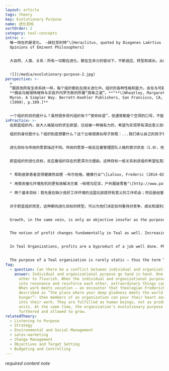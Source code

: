 ```yaml
---
layout: article
tags: theory
key: Evolutionary Purpose
name: 进化目标
sortOrder: 2
category: teal-concepts
intro: >-
  唯一恒在的是变化。 —赫拉克利特^\[Heraclitus, quoted by Diogenes Laërtius in Lives and
  Opinions of Eminent Philosophers]


  大自然、人类、关系：所有一切都在进化，都在生命力的驱动下，不断适应、转型和成长。从蔚蓝组织角度来看，组织被看作一种携带目标的独立能量场，能穿透所有的参与者。在这个模式中，我们并不拥有或能运营某个组织，我们只是组织的仆人，聆听组织想去哪里，然后帮助组织在这个世界里完成其任务...


  ![](/media/evolutionary-purpose-2.jpg)
perspective: >-
  >
  “跟其他所有生命系统一样，每个组织都处在相关进化中。组织的各种性格和能力，会在与可能性的游戏中不断浮现出来。组织会与其他生命单元之间进行大量的无章法混沌互动，然后逐步诞生一个可行性体系而开始有序成长。这个系统会开发出一些未曾规划的能力和信念。自行完成无人设计的各种工作。演化出无需管理的（人际）关系。如果我们焦灼的考量一些设计和结构，强扭的流程和规则，执着的进行统治和控制，就永不会成功的创造出一个蔚蓝组织。组织作为生命体，渴望着自行发生。人类组织会自行诞生于一些可以去理解但绝不要用来控制的流程。”
  **摘自马格瑞特维特与买容开内罗杰斯的所著“简单之道”。**^**\[Wheatley, Margaret J and Kellner-Rodgers,
  Myron. A Simpler Way. Berrett-Koehler Publishers, San Francisco, CA, USA
  (1999), p.109.]**


  一个组织的目的是什么？虽然很多现代组织有个“使命标语”，但通常都是个空洞的口号，不能真正的指导决策机制，因而事实上决策参与者完全不知道这个标语的存在。于是多数传统组织不是被集体的目标驱动着，而是被某种自我求生欲望支撑着。意识1.0之红色，琥珀，橙色模式中那种基于恐惧的特性，在领导和成员中根植了一种恐惧天性，将世界看作一个危险的空间，充满欲抢自己饭碗的竞争对手。唯一的求生途径就是不择手段谋取利益，在损人（竞争对手）利己的原则下获得市场份额。在这场红海战役中，谁还有余暇考虑目标话题？不幸的是，基于恐惧的竞争优先思维，即使在组织生存不成问题的阶段，也占资源投入的最优势。在一些被保护在竞争环境之外的组织内（比如军队，公立学校，政府部门），基于恐惧的人格还是会将能量优先投入到对安全的追求，此时竞争会发生在组织内部。经理们卷入与其他部门的战争，为自己部门的存活而战，攫取更多资金、人才、或荣誉。朝向进化性的蔚蓝组织转型后，人们能逐渐学会驯服自己自大人格中的各种恐惧。这个过程能节省能量，用于探索开发关于个人和集体之生命意义和目标的更深层主题：我的使命是什么？真正值得达成的是什么？求生不再是蔚蓝组织的聚焦之处。基础目标终于得到重视。^\[Laloux, Frederic (2014-02-09). Reinventing Organizations: A Guide to Creating Organizations Inspired by the Next Stage of Human Consciousness (Kindle Locations 4197-4205). Nelson Parker. Kindle Edition.]
inPractice: >-
  在蔚蓝组织内，自大人格驱动的求生欲望，已经被一种强有力的，希望为实现带有深远意义目标而工作（使命）的渴望所替代。如果组织不能做出一些值得成员付出能量、才能和创造力的产出，那个“做最好员工”的概念就只是个空洞的目的。蔚蓝模式认为，每个组织都有自己的身份、生命力量和使命。波瑞安罗伯森作为蔚蓝组织霍尔公司的创始人，用进化目标来描述这个现象。认为组织跟个人同样，都天然具备一个使命和用于推向该目标的进化性能量：在蔚蓝组织内，自大人格驱动的求生欲望，已经被一种强有力的，希望为实现带有深远意义目标而工作（使命）的渴望所替代。如果组织不能做出一些值得成员付出能量、才能和创造力的产出，那个“做最好员工”的概念就只是个空洞的目的。蔚蓝模式认为，每个组织都有自己的身份、生命力量和使命。波瑞安罗伯森作为蔚蓝组织霍尔公司的创始人，用进化目标来描述这个现象。认为组织跟个人同样，都天然具备一个使命和用于推向该目标的进化性能量：

  组织的身份是什么？组织到底想要什么？这个比喻很类似母子旅程：...我们承认自己的孩子有其独自的身份及其独立的人生道路与目标。不能只因为我可能很希望孩子当个医生，就可以将自己的需求投射在孩子身上。如果我强制投射，就会发生一种有害的纠缠依赖关系。我们作为成熟的父母已经知道，健康的为亲之道就是努力去催化这个亲子各不相同的旅程。而正是这种亲子差异，允许双方获得各自特有的更完整的主权和身份，这些素质进而能促进个体开发出一种在人际关系和互联互动中更有意识的融合能力，这是一种同行者的关系，是平等的。...正确的定位是，成员要跟组织的目标共鸣，设法区分个体与组织的身份并揣摩出“该组织的使命是什么？”。不是“我们想利用这个组织作为私有财产，来达成什么目的？”而是“这个组织作为生命体，作为有机系统，具有何种潜力？” 进化目标的含义：一种最深次元的创造性潜力，能为某些新事物赋予生命，能对对这个世界做出某些价值和能量贡献。...我们要聆听并让组织生命体的这种创造性脉冲或潜力驱动自己的行为，而不是用个人的欲望影响组织行为。^\[Laloux, Frederic (2014-02-09) Reinventing Organizations: A Guide to Creating Organizations Inspired by the Next Stage of Human Consciousness (Kindle Locations 4322). Nelson Parker. Kindle Edition.] 


  进化目标与传统的愿景描述不同。传统的愿景一般反应着管理团队人格的意识状态（1.0），他们负责决定组织未来的样子。


  蔚蓝组织的进化目标，反应着组织存在的更深次元理由。这种目标一般关系到该组织希望在其运作的社区以及所服务市场内创造的与众不同之处（创新）。这个目标与竞争或战胜其他组织无关。是为了服务于人类进化需求的更大良善。一些具体组织的案例：


  * 帮助居家患者变得健康而自理 —布尔佐格，健康行业^\[Laloux, Frederic (2014-02-09). Reinventing Organizations: A Guide to Creating Organizations Inspired by the Next Stage of Human Consciousness (Kindle Locations 4239-4240). Nelson Parker. Kindle Edition]

  * 用商务催化环境危机的更有效解决方案 —帕塔沟尼亚，户外服装零售^\[http://www.patagoniaworks.com/#index, accessed 2015/06/13] 

  * 两个基本目标：首先是在缺少良好工作环境的法国北部提供有意义的工作机会；然后是给客户传递爱，并接收客户的爱 —法维，铸造和工程公司^\[Laloux, Frederic (2014-02-09). Reinventing Organizations: A Guide to Creating Organizations Inspired by the Next Stage of Human Consciousness (Kindle Locations 4371-4372). Nelson Parker. Kindle Edition.] 


  对于蔚蓝组织而言，这种朝向进化目标的转型，可以为他们决定如何看待对竞争、成长和谋利这些基本概念，带来重要启示。橙色组织执着于打败竞争对手（通用电子的前执行官杰克著书的书名就是个活生生的实例，赢）。而蔚蓝组织则去掉了竞争这个提法。因蔚蓝组织真诚的活在目标中，任何能帮助实现该目标的人和组织，都被看作盟友而非竞争对手。参见下面的启发性案例 —布尔佐格。


  Growth, in the same vein, is only an objective insofar as the purpose can be manifested on a larger scale, but never an objective in itself. Buurtzorg, for example, actively helps patients build a network of support with their families, friends, and neighbors. It basically tries to make itself irrelevant in patients’ lives as quickly as possible, which it does very successfully: a 2009 study showed that Buurtzorg’s patients get released from care twice as fast as competitors’ clients, and they end up claiming only 50 percent of the prescribed hours of care. Buurtzorg’s core strategy— helping patients become healthy and autonomous— in fact comes down to pursuing less growth, not more. Similarly, Patagonia is famous for having run full-page ads reading, “Don’t buy this jacket.” The ads were part of its “Common Threads Partnership.” Patagonia reckons that many of us in the developed world have enough clothes in our closets to keep us warm for a lifetime. And yet we keep buying new clothes, which are environmentally harmful to produce and will end up in a landfill. The Common Threads Partnership takes a serious stab at reducing (making clothes that last longer), repairing (Patagonia repairs clothes for its customers), reusing (the company resells your used clothes on eBay or in their stores’ Worn Wear section), and recycling (you can return your old clothes to Patagonia and they recycle them). Will this initiative harm Patagonia’s growth in the short term? Yes. Every repaired and every reused jacket is one less jacket bought. Will it increase its growth in the long term, through higher customer loyalty? Perhaps. But Patagonia’s decision wasn’t driven by forecasts and financials. The company chose the path its purpose called for.^\[Laloux, Frederic (2014-02-09). Reinventing Organizations: A Guide to Creating Organizations Inspired by the Next Stage of Human Consciousness (Kindle Locations 4235-4248). Nelson Parker. Kindle Edition.]


  The notion of profit changes fundamentally in Teal as well. Increasing shareholder value has become the dominant perspective of Orange Organizations. It states that corporations have one overriding duty: to maximize profits. In many countries, this perspective is legally binding; management can be sued for decisions that jeopardize profitability. Under the spell of shareholder value, public companies focus relentlessly on the bottom line. Teal for-profit organizations have a different perspective on profit. Profit is necessary and investors deserve a fair return, but the objective is purpose, not profit. Teal founders often use the same metaphor: profit is like the air we breathe. We need air to live, but we don’t live to breathe. Tami Simon, the CEO of Sounds True, gives the definition of a business’s purpose: “We have this idea about business— everything we do has to help us make more money, be more productive or whatever. But that’s not my view of business. My view of business is that we are coming together as a community to fill a human need and actualize our lives”.^\[Laloux, Frederic (2014-02-09). Reinventing Organizations: A Guide to Creating Organizations Inspired by the Next Stage of Human Consciousness (Kindle Locations 4253-4264). Nelson Parker. Kindle Edition.]


  In Teal Organizations, profits are a byproduct of a job well done. Philosopher Viktor Frankl captures this well: “Success, like happiness, cannot be pursued; it must ensue, and it only does so as the unintended side -effect of one’s personal dedication to a cause greater than oneself.”^\[Laloux, Frederic (2014-02-09). Reinventing Organizations: A Guide to Creating Organizations Inspired by the Next Stage of Human Consciousness (Kindle Locations 4264-4266). Nelson Parker. Kindle Edition.]


  The purpose of a Teal organization is rarely static – thus the term “Evolutionary Purpose”. It will evolve over time, as the organization itself grows and adapts. For example, Buurtzorg, the Dutch homecare organization, was set up to "help sick and elderly patients live a more autonomous and meaningful life."^\[Laloux, Frederic (2014-02-09). Reinventing Organizations: A Guide to Creating Organizations Inspired by the Next Stage of Human Consciousness (Kindle Locations 4215-4216). Nelson Parker. Kindle Edition.] Its activities have grown beyond looking after the elderly, and it now focuses on helping "patients become healthy and autonomous".
faq:
  - question: Can there be a conflict between individual and organizational purpose?
    answer: Individual and organizational purpose go hand in hand. One needs the
      other to flourish. When the individual and organizational purpose enter
      into resonance and reinforce each other, extraordinary things can happen.
      When work meets vocation — an encounter that theologian Frederick Buechner
      described as “the place where your deep gladness meets the world’s deep
      hunger”— then members of an organization can pour their heart and soul
      into their work. They are fulfilled as human beings, not as productive
      units. At the same time, the organization's evolutionary purpose is
      furthered and allowed to grow.
relatedTheory:
  - Listening to Purpose
  - Strategy
  - Environmental and Social Management
  - sales-marketing
  - Change Management
  - Objectives and Target Setting
  - Budgeting and Controlling
---
```

*required content note*